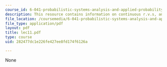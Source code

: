 ```yaml
---
course_id: 6-041-probabilistic-systems-analysis-and-applied-probability-spring-2006
description: This resource contains information on continuous r.v.s, and derived distributions.
file_location: /coursemedia/6-041-probabilistic-systems-analysis-and-applied-probability-spring-2006/282477dc1e226fe427ee8fd174f6126a_lec11.pdf
file_type: application/pdf
layout: pdf
title: lec11.pdf
type: course
uid: 282477dc1e226fe427ee8fd174f6126a

---
```

None